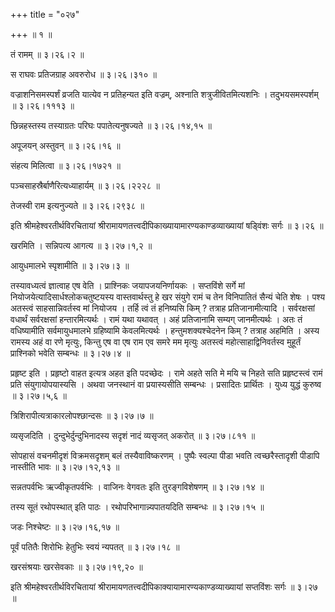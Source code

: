 +++
title = "०२७"

+++
 ॥  १  ॥   

  

तं रामम्  ॥  ३।२६।२  ॥   

  

स राघवः प्रतिजग्राह अवरुरोध  ॥  ३।२६।३१०  ॥   

  

वज्राशनिसमस्पर्शं व्रजति यात्येव न प्रतिहन्यत इति वज्रम्, अश्नाति शत्रुजीवितमित्यशनिः । तदुभयसमस्पर्शम्  ॥  ३।२६।१११३  ॥   

  

छिन्नहस्तस्य तस्याग्रतः परिघः पपातेत्यनुषज्यते  ॥  ३।२६।१४,१५  ॥   

  

अपूजयन् अस्तुवन्  ॥  ३।२६।१६  ॥   

  

संहत्य मिलित्वा  ॥  ३।२६।१७२१  ॥   

  

पञ्चसाहस्रैर्बाणैरित्यध्याहार्यम्  ॥  ३।२६।२२२८  ॥   

  

तेजस्वी राम इत्यनुज्यते  ॥  ३।२६।२९३८  ॥   

  

इति श्रीमहेश्वरतीर्थविरचितायां श्रीरामायणतत्त्वदीपिकाख्यायामारण्यकाण्डव्याख्यायां षड्विंशः सर्गः  ॥  ३।२६  ॥   

  

खरमिति । सन्निपत्य आगत्य  ॥  ३।२७।१,२  ॥   

  

आयुधमालभे स्पृशामीति  ॥  ३।२७।३  ॥   

  

तस्यावध्यत्वं ज्ञात्वाह एष वेति । प्राश्निकः जयापजयनिर्णायकः । सप्तविंशे सर्गे मां नियोजयेत्यादिसार्धश्लोकचतुष्टयस्य वास्तवार्थस्तु हे खर संयुगे रामं च तेन विनिपातितं सैन्यं चेति शेषः । पश्य अतस्त्वं साहसान्निवर्तस्व मां नियोजय । तर्हि त्वं तं हनिष्यसि किम् ? तत्राह प्रतिजानामीत्यादि । सर्वरक्षसां वधार्थं सर्वरक्षसां हन्तारमित्यर्थः । रामं यथा यथावत् । अहं प्रतिजानामि सम्यग् जानमीत्यर्थः । अतः तं वधिष्यामीति सर्वमायुधमालभे ग्रहिष्यामि केवलमित्यर्थः । हन्तुमशक्यश्चेदनेन किम् ? तत्राह अहमिति । अस्य रामस्य अहं वा रणे मृत्युः, किन्तु एष वा एष राम एव समरे मम मृत्युः अतस्त्वं महोत्साहाद्विनिवर्तस्व मुहूर्तं प्राश्निको भवेति सम्बन्धः  ॥  ३।२७।४  ॥   

  

प्रहृष्ट इति । प्रहृष्टो वाहत इत्यत्र अहत इति पदच्छेदः । रामे अहते सति मे मयि च निहते सति प्रहृष्टस्त्वं रामं प्रति संयुगायोपयास्यसि । अथवा जनस्थानं वा प्रयास्यसीति सम्बन्धः । प्रसादितः प्रार्थितः । युध्य युद्धं कुरुष्व  ॥  ३।२७।५,६  ॥   

  

त्रिशिरापीत्यत्राकारलोपश्छान्दसः  ॥  ३।२७।७  ॥   

  

व्यसृजदिति । दुन्दुभेर्दुन्दुभिनादस्य सदृशं नादं व्यसृजत् अकरोत्  ॥  ३।२७।८११  ॥   

  

सोपहासं वचनमीदृशं विक्रमसदृशम् बलं तस्यैवाविष्करणम् । पुष्पैः स्वल्पा पीडा भवति त्वच्छरैस्तादृशी पीडापि नास्तीति भावः  ॥  ३।२७।१२,१३  ॥   

  

सन्नतपर्वभिः ऋज्वीकृतपर्वभिः । वाजिनः वेगवतः इति तुरङ्गविशेषणम्  ॥  ३।२७।१४  ॥   

तस्य सूतं रथोपस्थात् इति पाठः । रथोपरिभागान्न्यपातयदिति सम्बन्धः  ॥  ३।२७।१५  ॥   

  

जडः निश्चेष्टः  ॥  ३।२७।१६,१७  ॥   

  

पूर्वं पतितैः शिरोभिः हेतुभिः स्वयं न्यपतत्  ॥  ३।२७।१८  ॥   

  

खरसंश्रयाः खरसेवकाः  ॥  ३।२७।१९,२०  ॥   

  

इति श्रीमहेश्वरतीर्थविरचितायां श्रीरामायणतत्त्वदीपिकाक्यायामारण्यकाण्डव्याख्यायां सप्तविंशः सर्गः  ॥  ३।२७  ॥   

  

